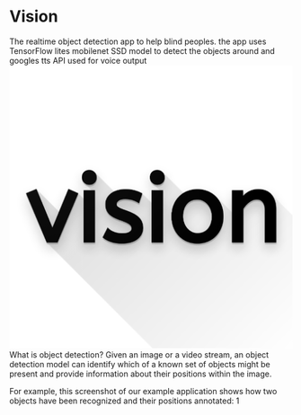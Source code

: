 # Vision
The realtime object detection app to help blind peoples. the app uses TensorFlow lites mobilenet SSD model to detect the objects around and googles tts API used for voice output 
                                          ![](logo.png)
What is object detection?
Given an image or a video stream, an object detection model can identify which of a known set of objects might be present and provide information about their positions within the image.

For example, this screenshot of our example application shows how two objects have been recognized and their positions annotated:
1[]()
